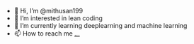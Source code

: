 - 👋 Hi, I’m @mithusan199
- 👀 I’m interested in lean coding
- 🌱 I’m currently learning deeplearning and machine learning
- 📫 How to reach me [...](https://www.linkedin.com/in/mithursan-chandramohan-46952a25b)

